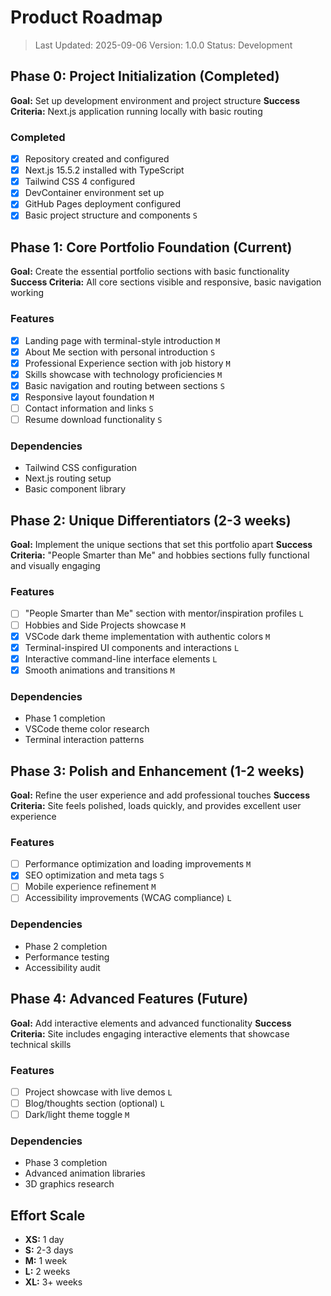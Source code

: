 # Product Roadmap

> Last Updated: 2025-09-06
> Version: 1.0.0
> Status: Development

## Phase 0: Project Initialization (Completed)

**Goal:** Set up development environment and project structure
**Success Criteria:** Next.js application running locally with basic routing

### Completed

- [x] Repository created and configured
- [x] Next.js 15.5.2 installed with TypeScript
- [x] Tailwind CSS 4 configured
- [x] DevContainer environment set up
- [x] GitHub Pages deployment configured
- [x] Basic project structure and components `S`

## Phase 1: Core Portfolio Foundation (Current)

**Goal:** Create the essential portfolio sections with basic functionality
**Success Criteria:** All core sections visible and responsive, basic navigation working

### Features

- [x] Landing page with terminal-style introduction `M`
- [x] About Me section with personal introduction `S`
- [x] Professional Experience section with job history `M`
- [x] Skills showcase with technology proficiencies `M`
- [x] Basic navigation and routing between sections `S`
- [x] Responsive layout foundation `M`
- [ ] Contact information and links `S`
- [ ] Resume download functionality `S`

### Dependencies

- Tailwind CSS configuration
- Next.js routing setup
- Basic component library

## Phase 2: Unique Differentiators (2-3 weeks)

**Goal:** Implement the unique sections that set this portfolio apart
**Success Criteria:** "People Smarter than Me" and hobbies sections fully functional and visually engaging

### Features

- [ ] "People Smarter than Me" section with mentor/inspiration profiles `L`
- [ ] Hobbies and Side Projects showcase `M`
- [x] VSCode dark theme implementation with authentic colors `M`
- [x] Terminal-inspired UI components and interactions `L`
- [x] Interactive command-line interface elements `L`
- [x] Smooth animations and transitions `M`

### Dependencies

- Phase 1 completion
- VSCode theme color research
- Terminal interaction patterns

## Phase 3: Polish and Enhancement (1-2 weeks)

**Goal:** Refine the user experience and add professional touches
**Success Criteria:** Site feels polished, loads quickly, and provides excellent user experience

### Features

- [ ] Performance optimization and loading improvements `M`
- [x] SEO optimization and meta tags `S`
- [ ] Mobile experience refinement `M`
- [ ] Accessibility improvements (WCAG compliance) `L`

### Dependencies

- Phase 2 completion
- Performance testing
- Accessibility audit

## Phase 4: Advanced Features (Future)

**Goal:** Add interactive elements and advanced functionality
**Success Criteria:** Site includes engaging interactive elements that showcase technical skills

### Features

- [ ] Project showcase with live demos `L`
- [ ] Blog/thoughts section (optional) `L`
- [ ] Dark/light theme toggle `M`

### Dependencies

- Phase 3 completion
- Advanced animation libraries
- 3D graphics research

## Effort Scale

- **XS:** 1 day
- **S:** 2-3 days
- **M:** 1 week
- **L:** 2 weeks
- **XL:** 3+ weeks

